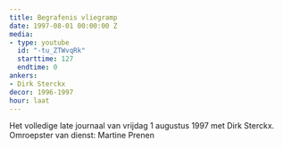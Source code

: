 ```yaml
---
title: Begrafenis vliegramp
date: 1997-08-01 00:00:00 Z
media:
- type: youtube
  id: "-tu_ZTWvqRk"
  starttime: 127
  endtime: 0
ankers:
- Dirk Sterckx
decor: 1996-1997
hour: laat
---
```


Het volledige late journaal van vrijdag 1 augustus 1997 met Dirk Sterckx.
Omroepster van dienst: Martine Prenen
